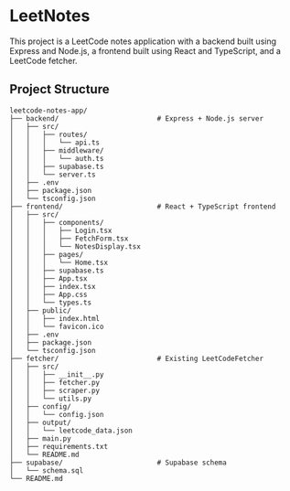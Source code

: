 # LeetNotes

This project is a LeetCode notes application with a backend built using Express and Node.js, a frontend built using React and TypeScript, and a LeetCode fetcher.

## Project Structure

```
leetcode-notes-app/
├── backend/                        # Express + Node.js server
│   ├── src/
│   │   ├── routes/
│   │   │   └── api.ts
│   │   ├── middleware/
│   │   │   └── auth.ts
│   │   ├── supabase.ts
│   │   └── server.ts
│   ├── .env
│   ├── package.json
│   └── tsconfig.json
├── frontend/                       # React + TypeScript frontend
│   ├── src/
│   │   ├── components/
│   │   │   ├── Login.tsx
│   │   │   ├── FetchForm.tsx
│   │   │   └── NotesDisplay.tsx
│   │   ├── pages/
│   │   │   └── Home.tsx
│   │   ├── supabase.ts
│   │   ├── App.tsx
│   │   ├── index.tsx
│   │   ├── App.css
│   │   └── types.ts
│   ├── public/
│   │   ├── index.html
│   │   └── favicon.ico
│   ├── .env
│   ├── package.json
│   └── tsconfig.json
├── fetcher/                        # Existing LeetCodeFetcher
│   ├── src/
│   │   ├── __init__.py
│   │   ├── fetcher.py
│   │   ├── scraper.py
│   │   └── utils.py
│   ├── config/
│   │   └── config.json
│   ├── output/
│   │   └── leetcode_data.json
│   ├── main.py
│   ├── requirements.txt
│   └── README.md
├── supabase/                       # Supabase schema
│   └── schema.sql
└── README.md
```
